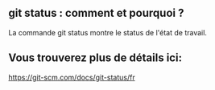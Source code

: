 ## git status : comment et pourquoi ?

La commande git status montre le status de l'état de travail.

## Vous trouverez plus de détails ici:

https://git-scm.com/docs/git-status/fr
